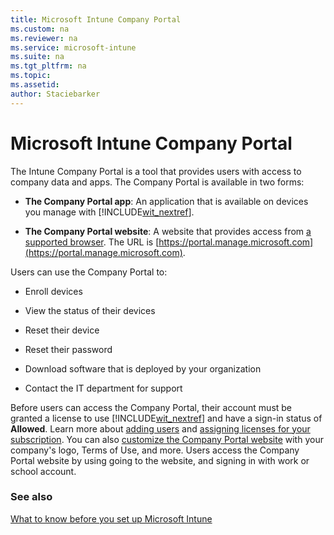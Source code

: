 ```yaml
---
title: Microsoft Intune Company Portal
ms.custom: na
ms.reviewer: na
ms.service: microsoft-intune
ms.suite: na
ms.tgt_pltfrm: na
ms.topic: 
ms.assetid: 
author: Staciebarker
---
```

# Microsoft Intune Company Portal

The Intune Company Portal is a tool that provides users with access to company data and apps. The Company Portal is available in two forms:

-   **The Company Portal app**: An application that is available on devices you manage with [!INCLUDE[wit_nextref](./includes/wit_nextref_md.md)].

- **The Company Portal website**: A website that provides access from [a supported browser](supported-web-browsers.md). The URL is [https://portal.manage.microsoft.com](https://portal.manage.microsoft.com).

Users can use the Company Portal to:

-   Enroll devices

-   View the status of their devices

-   Reset their device

-   Reset their password

-   Download software that is deployed by your organization

-   Contact the IT department for support

Before users can access the Company Portal, their account must be granted a license to use [!INCLUDE[wit_nextref](/includes/wit_nextref_md.md)] and have a sign-in status of **Allowed**. Learn more about [adding users](get-started-with-a-paid-subscription-to-microsoft-intune-step-3.md) and [assigning licenses for your subscription](get-started-with-a-paid-subscription-to-microsoft-intune-step-4.md). You can also [customize the Company Portal website](get-started-with-a-paid-subscription-to-microsoft-intune-step-7.md) with your company's logo, Terms of Use, and more. Users access the Company Portal website by using going to the website, and signing in with work or school account.

### See also
[What to know before you set up Microsoft Intune](what-to-know-before-setting-up-microsoft-intune.md)
